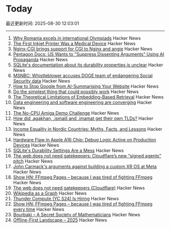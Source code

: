 # Today

最近更新时间: 2025-08-30 12:03:01

--- 
1. [Why Romania excels in international Olympiads](https://www.palladiummag.com/2025/08/29/why-romania-excels-in-international-olympiads/) Hacker News
2. [The First Inkjet Printer Was a Medical Device](https://spectrum.ieee.org/rune-elmqvist) Hacker News
3. [Nginx-CGI brings support for CGI to Nginx and angie](https://github.com/pjincz/nginx-cgi) Hacker News
4. [Pentagon Docs: US Wants to "Suppress Dissenting Arguments" Using AI Propaganda](https://theintercept.com/2025/08/25/pentagon-military-ai-propaganda-influence/) Hacker News
5. [SQLite's documentation about its durability properties is unclear](https://www.agwa.name/blog/post/sqlite_durability) Hacker News
6. [MSNBC: Whistleblower accuses DOGE team of endangering Social Security data](https://whistleblower.org/in-the-news/msnbc-whistleblower-accuses-doge-team-of-endangering-critical-social-security-data/) Hacker News
7. [How to Stop Google from AI-Summarising Your Website](https://www.teruza.com/info-hub/how-to-stop-google-from-ai-summarising-your-website) Hacker News
8. [Do the simplest thing that could possibly work](https://www.seangoedecke.com/the-simplest-thing-that-could-possibly-work/) Hacker News
9. [The Theoretical Limitations of Embedding-Based Retrieval](https://arxiv.org/abs/2508.21038) Hacker News
10. [Data engineering and software engineering are converging](https://clickhouse.com/blog/eight-principles-of-great-developer-experience-for-data-infrastructure) Hacker News
11. [The No-CPU Amiga Demo Challenge](https://github.com/askeksa/NoCpuChallenge) Hacker News
12. [How did .agakhan, .ismaili and .imamat get their own TLDs?](https://data.iana.org/TLD/tlds-alpha-by-domain.txt) Hacker News
13. [Income Equality in Nordic Countries: Myths, Facts, and Lessons](https://www.aeaweb.org/articles?id=10.1257/jel.20251636) Hacker News
14. [Hardware Flaw in Apple A16 Chip: Debug Logic Active on Production Devices](https://github.com/JGoyd/A16-FuseBypass) Hacker News
15. [SQLite's Durability Settings Are a Mess](https://www.agwa.name/blog/post/sqlite_durability) Hacker News
16. [The web does not need gatekeepers: Cloudflare’s new “signed agents” pitch](https://positiveblue.substack.com/p/the-web-does-not-need-gatekeepers) Hacker News
17. [John Carmack's arguments against building a custom XR OS at Meta](https://twitter.com/ID_AA_Carmack/status/1961172409920491849) Hacker News
18. [Show HN: FFmpeg Pages – because I was tired of fighting FFmpeg](https://ffmpegs.pages.dev/) Hacker News
19. [The web does not need gatekeepers (Cloudflare)](https://positiveblue.substack.com/p/the-web-does-not-need-gatekeepers) Hacker News
20. [Wikipedia as a Graph](https://wikigrapher.com/paths) Hacker News
21. [Thunder Compute (YC S24) Is Hiring](https://www.ycombinator.com/companies/thunder-compute/jobs/sS6QzTi-founding-developer-advocate-contract-to-hire) Hacker News
22. [Show HN: FFmpeg Pages – because I was tired of fighting FFmpeg every time](https://ffmpegs.pages.dev/) Hacker News
23. [Bourbaki – A Secret Society of Mathematicians](https://books.google.com/books/about/Bourbaki.html) Hacker News
24. [Offline-First Landscape – 2025](https://marcoapp.io/blog/offline-first-landscape) Hacker News
